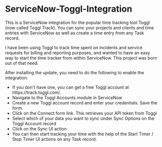 # ServiceNow-Toggl-Integration

This is a ServiceNow integration for the popular time tracking tool Toggl (now called Toggl Track). You can sync your projects and clients and time entries with ServiceNow as well as create a time entry from any Task record. 

I have been using Toggl to track time spent on incidents and service requests for billing and reporting purposes, and wanted to have an easy way to start the time tracker from within ServiceNow. This project was born out of that need.

After installing the update, you need to do the following to enable the integration:
<ul>
  
<li>If you don't have one, you can get a free Toggl account at https://track.toggl.com/. </li>
<li>Navigate to the Toggl Accounts module in ServiceNow</li>
<li>Create a new Toggl account record and enter your credentials. Save the form.</li>
<li>Click on the Connect form link. This retrieves your API token from Toggl</li>
<li>Select which of your data you want to sync under Sync Options on the Toggl Account record</li>
<li>Click on the Sync UI action</li>
<li>You can then start tracking your time with the help of the Start Timer / Stop Timer UI actions on any Task record.</li>
